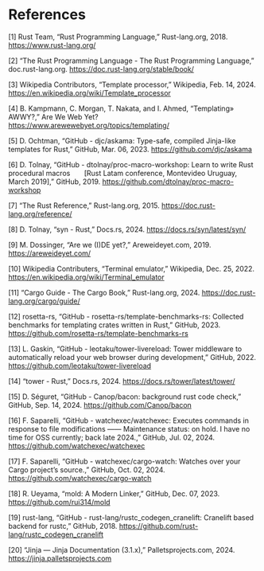 # References

[1] 	Rust Team, “Rust Programming Language,” Rust-lang.org, 2018. https://www.rust-lang.org/

[2] 	“The Rust Programming Language - The Rust Programming Language,” doc.rust-lang.org. https://doc.rust-lang.org/stable/book/

[3] 	Wikipedia Contributors, “Template processor,” Wikipedia, Feb. 14, 2024. https://en.wikipedia.org/wiki/Template_processor

[4] 	B. Kampmann, C. Morgan, T. Nakata, and I. Ahmed, “Templating» AWWY?,” Are We Web Yet? https://www.arewewebyet.org/topics/templating/

[5] 	D. Ochtman, “GitHub - djc/askama: Type-safe, compiled Jinja-like templates for Rust,” GitHub, Mar. 06, 2023. https://github.com/djc/askama

[6] 	D. Tolnay, “GitHub - dtolnay/proc-macro-workshop: Learn to write Rust procedural macros  [Rust Latam conference, Montevideo Uruguay, March 2019],” GitHub, 2019. https://github.com/dtolnay/proc-macro-workshop

[7] 	“The Rust Reference,” Rust-lang.org, 2015. https://doc.rust-lang.org/reference/

[8] 	D. Tolnay, “syn - Rust,” Docs.rs, 2024. https://docs.rs/syn/latest/syn/

[9] 	M. Dossinger, “Are we (I)DE yet?,” Areweideyet.com, 2019. https://areweideyet.com/

[10] 	Wikipedia Contributers, “Terminal emulator,” Wikipedia, Dec. 25, 2022. https://en.wikipedia.org/wiki/Terminal_emulator

[11] 	“Cargo Guide - The Cargo Book,” Rust-lang.org, 2024. https://doc.rust-lang.org/cargo/guide/

[12] 	rosetta-rs, “GitHub - rosetta-rs/template-benchmarks-rs: Collected benchmarks for templating crates written in Rust,” GitHub, 2023. https://github.com/rosetta-rs/template-benchmarks-rs

[13] 	L. Gaskin, “GitHub - leotaku/tower-livereload: Tower middleware to automatically reload your web browser during development,” GitHub, 2022. https://github.com/leotaku/tower-livereload

[14] 	“tower - Rust,” Docs.rs, 2024. https://docs.rs/tower/latest/tower/

[15] 	D. Séguret, “GitHub - Canop/bacon: background rust code check,” GitHub, Sep. 14, 2024. https://github.com/Canop/bacon

[16] 	F. Saparelli, “GitHub - watchexec/watchexec: Executes commands in response to file modifications —— Maintenance status: on hold. I have no time for OSS currently; back late 2024.,” GitHub, Jul. 02, 2024. https://github.com/watchexec/watchexec

[17] 	F. Saparelli, “GitHub - watchexec/cargo-watch: Watches over your Cargo project’s source.,” GitHub, Oct. 02, 2024. https://github.com/watchexec/cargo-watch

[18] 	R. Ueyama, “mold: A Modern Linker,” GitHub, Dec. 07, 2023. https://github.com/rui314/mold

[19] 	rust-lang, “GitHub - rust-lang/rustc_codegen_cranelift: Cranelift based backend for rustc,” GitHub, 2018. https://github.com/rust-lang/rustc_codegen_cranelift

[20]    “Jinja — Jinja Documentation (3.1.x),” Palletsprojects.com, 2024. https://jinja.palletsprojects.com
